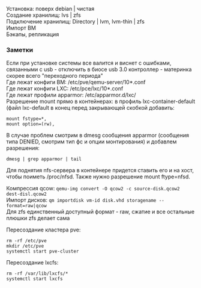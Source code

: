 Установка: поверх debian | чистая  
Создание хранилищ: lvs | zfs  
Подключение хранилищ: Directory | lvm, lvm-thin | zfs  
Импорт ВМ  
Бэкапы, репликация  

### Заметки
Если при установке системы все валится и виснет с ошибками, связанными с usb - отключить в биосе usb 3.0 контроллер - материнка скорее всего "переходного периода"  
Где лежат конфиги ВМ: /etc/pve/qemu-server/10*.conf  
Где лежат конфиги LXC: /etc/pce/lxc/10*.conf  
Где лежат профили apparmor: /etc/apparmor.d/lxc/  
Разрешение mount прямо в контейнерах: в профиль lxc-container-default (файл lxc-default в конец перед закрывающей скобкой добавить:  
```
mount fstype=*,
mount option=(rw),
```
В случае проблем смотрим в dmesg сообщения apparmor (сообщения типа DENIED, смотрим тип фс и опции монтирования) и добавлем разрешения: 
```
dmesg | grep apparmor | tail
```
Для поднятия nfs-сервера в контейнере придется ставить его и на хост, чтобы поиметь /proc/nfsd. Также нужно разрешение mount ftype=nfsd.  

Компрессия qcow: `qemu-img convert -O qcow2 -c source-disk.qcow2 dest-disl.qcow2`  
Импорт дисков: `qm importdisk vm-id disk.vhd storagename --format=raw|qcow`  
Для zfs единственный доступный формат - raw, сжатие и все остальные плюшки zfs делает сама

Пересоздание кластера pve:  
```
rm -rf /etc/pve
mkdir /etc/pve
systemctl start pve-cluster
```

Пересоздание lxcfs:  
```
rm -rf /var/lib/lxcfs/*
systemctl start lxcfs
```

